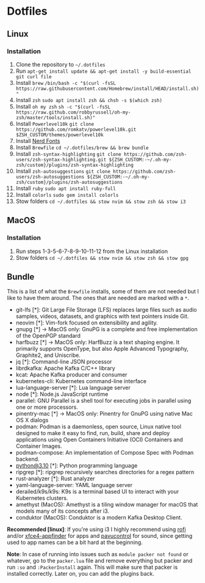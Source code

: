 # Dotfiles

## Linux

### Installation

1. Clone the repository to `~/.dotfiles`
2. Run `apt-get install update && apt-get install -y build-essential git curl file`
3. Install `brew` `/bin/bash -c "$(curl -fsSL https://raw.githubusercontent.com/Homebrew/install/HEAD/install.sh)"`
4. Install `zsh` `sudo apt install zsh && chsh -s $(which zsh)`
5. Install `oh my zsh` `sh -c "$(curl -fsSL https://raw.github.com/robbyrussell/oh-my-zsh/master/tools/install.sh)"`
6. Install `Powerlevel10k` `git clone https://github.com/romkatv/powerlevel10k.git $ZSH_CUSTOM/themes/powerlevel10k`
7. Install [Nerd Fonts](https://github.com/ryanoasis/nerd-fonts/releases/download/v2.3.3/FiraCode.zip)
8. Install `Brewfile` `cd ~/.dotfiles/brew && brew bundle`
9. Install `zsh-syntax-highlighting` `git clone https://github.com/zsh-users/zsh-syntax-highlighting.git ${ZSH_CUSTOM:-~/.oh-my-zsh/custom}/plugins/zsh-syntax-highlighting`
10. Install `zsh-autosuggestions` `git clone https://github.com/zsh-users/zsh-autosuggestions ${ZSH_CUSTOM:-~/.oh-my-zsh/custom}/plugins/zsh-autosuggestions`
11. Install `ruby` `sudo apt install ruby-full`
12. Install `colorls` `sudo gem install colorls`
13. Stow folders `cd ~/.dotfiles && stow nvim && stow zsh && stow i3`

## MacOS

### Installation

1. Run steps 1-3-5-6-7-8-9-10-11-12 from the Linux installation
2. Stow folders `cd ~/.dotfiles && stow nvim && stow zsh && stow gpg`


## Bundle

This is a list of what the `Brewfile` installs, some of them are not needed but I like to have them around. The ones
that are needed are marked with a `*`.

- git-lfs [*]: Git Large File Storage (LFS) replaces large files such as audio samples, videos, datasets, and graphics with text pointers inside Git.
- neovim [*]: Vim-fork focused on extensibility and agility.
- gnupg [*] -> MacOS only: GnuPG is a complete and free implementation of the OpenPGP standard
- harfbuzz [*] -> MacOS only: HarfBuzz is a text shaping engine. It primarily supports OpenType, but also Apple Advanced Typography, Graphite2, and Uniscribe.
- jq [*]: Command-line JSON processor
- librdkafka: Apache Kafka C/C++ library
- kcat: Apache Kafka producer and consumer
- kubernetes-cli: Kubernetes command-line interface
- lua-language-server [*]: Lua language server
- node [*]: Node.js JavaScript runtime
- parallel: GNU Parallel is a shell tool for executing jobs in parallel using one or more processors.
- pinentry-mac [*] -> MacOS only: Pinentry for GnuPG using native Mac OS X dialogs
- podman: Podman is a daemonless, open source, Linux native tool designed to make it easy to find, run, build, share and deploy applications using Open Containers Initiative (OCI) Containers and Container Images.
- podman-compose: An implementation of Compose Spec with Podman backend.
- python@3.10 [*]: Python programming language
- ripgrep [*]: ripgrep recursively searches directories for a regex pattern
- rust-analyzer [*]: Rust analyzer
- yaml-language-server: YAML language server
- derailed/k9s/k9s: K9s is a terminal based UI to interact with your Kubernetes clusters.
- amethyst (MacOS): Amethyst is a tiling window manager for macOS that models many of its concepts after i3.
- conduktor (MacOS): Conduktor is a modern Kafka Desktop Client.

**Recommended [linux]**: If you're using i3 I highly recommend using [rofi](https://github.com/davatorium/rofi) and/or [xfce4-appfinder](https://gitlab.xfce.org/xfce/xfce4-appfinder) for apps and [pavucontrol](https://freedesktop.org/software/pulseaudio/pavucontrol/) for sound, since getting used to app names can be a bit hard at the beginning.  

**Note**: In case of running into issues such as `module packer not found` or whatever, go to the `packer.lua` file and remove everything but packer and run `:so` and `:PackerInstall` again. This will make sure that packer is installed correctly. Later on, you can add the plugins back.
